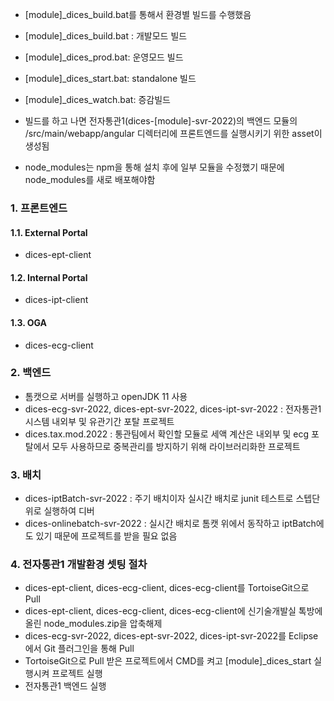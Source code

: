 - [module]_dices_build.bat를 통해서 환경별 빌드를 수행했음
+ [module]_dices_build.bat : 개발모드 빌드
+ [module]_dices_prod.bat: 운영모드 빌드
+ [module]_dices_start.bat: standalone 빌드
+ [module]_dices_watch.bat: 증감빌드

+ 빌드를 하고 나면 전자통관1(dices-[module]-svr-2022)의 백엔드 모듈의 /src/main/webapp/angular 디렉터리에 프론트엔드를 실행시키기 위한 asset이 생성됨

- node_modules는 npm을 통해 설치 후에 일부 모듈을 수정했기 때문에 node_modules를 새로 배포해야함

### 1. 프론트엔드  
#### 1.1. External Portal  
+ dices-ept-client

#### 1.2. Internal Portal  
+ dices-ipt-client  

#### 1.3. OGA
+ dices-ecg-client

### 2. 백엔드
+ 톰캣으로 서버를 실행하고 openJDK 11 사용
+ dices-ecg-svr-2022, dices-ept-svr-2022, dices-ipt-svr-2022 : 전자통관1 시스템 내외부 및 유관기간 포탈 프로젝트
+ dices.tax.mod.2022 : 통관팀에서 확인할 모듈로 세액 계산은 내외부 및 ecg 포탈에서 모두 사용하므로 중복관리를 방지하기 위해 라이브러리화한 프로젝트

### 3. 배치
+ dices-iptBatch-svr-2022 : 주기 배치이자 실시간 배치로 junit 테스트로 스텝단위로 실행하여 디버
+ dices-onlinebatch-svr-2022 : 실시간 배치로 톰캣 위에서 동작하고 iptBatch에도 있기 때문에 프로젝트를 받을 필요 없음

### 4. 전자통관1 개발환경 셋팅 절차   
+ dices-ept-client, dices-ecg-client, dices-ecg-client를 TortoiseGit으로 Pull
+ dices-ept-client, dices-ecg-client, dices-ecg-client에 신기술개발실 톡방에 올린 node_modules.zip을 압축해제
+ dices-ecg-svr-2022, dices-ept-svr-2022, dices-ipt-svr-2022를 Eclipse에서 Git 플러그인을 통해 Pull
+ TortoiseGit으로 Pull 받은 프로젝트에서 CMD를 켜고 [module]_dices_start 실행시켜 프로젝트 실행
+ 전자통관1 백엔드 실행
